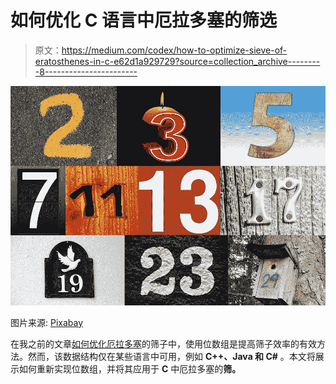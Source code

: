 # 如何优化 C 语言中厄拉多塞的筛选

> 原文：<https://medium.com/codex/how-to-optimize-sieve-of-eratosthenes-in-c-e62d1a929729?source=collection_archive---------8----------------------->

![](img/e890ce814004479366664bf355f29c9c.png)

图片来源: [Pixabay](https://pixabay.com/illustrations/prime-numbers-pay-digits-number-5319713/)

在我之前的文章[如何优化厄拉多塞](/p/cb5ac681ae77?source=post_stats_page----------------------------------------)的筛子中，使用位数组是提高筛子效率的有效方法。然而，该数据结构仅在某些语言中可用，例如 **C++、Java 和 C#** 。本文将展示如何重新实现位数组，并将其应用于 **C** 中厄拉多塞的**筛。**